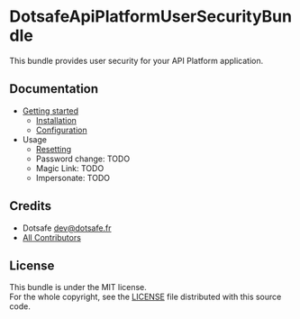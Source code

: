 # DotsafeApiPlatformUserSecurityBundle

This bundle provides user security for your API Platform application.

## Documentation

* [Getting started](docs/index.md)
  * [Installation](docs/index.md#installation) 
  * [Configuration](docs/index.md#configuration)
* Usage
  * [Resetting](docs/resetting.md)
  * Password change: TODO
  * Magic Link: TODO
  * Impersonate: TODO

## Credits

* Dotsafe <dev@dotsafe.fr>
* [All Contributors](https://github.com/dotsafe/api-platform-user-security-bundle/graphs/contributors) 

## License

This bundle is under the MIT license.  
For the whole copyright, see the [LICENSE](LICENSE) file distributed with this source code.
